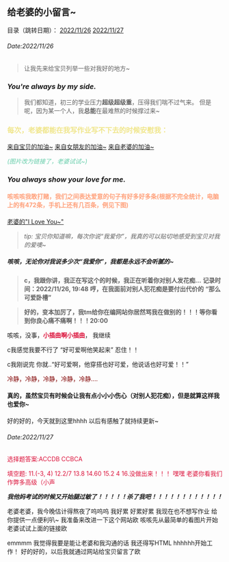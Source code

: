 ## 给老婆的小留言~

目录（跳转日期）：
[2022/11/26](#2022/11/26)
[2022/11/27](#2022/11/27)

<h6 id="2022/11/26">Date:2022/11/26</h6>

> 让我先来给宝贝列举一些对我好的地方~

### _You're always by my side._

> 我们都知道，初三的学业压力**超级超级重**，压得我们喘不过气来。
> 但是呢，因为某一个人，我**总能**在最难熬的时候撑过来~

### <font color=Khaki> 每次，老婆都能在我写作业写不下去的时候安慰我：</font>

[来自宝贝的加油~](https://github.com/curnow1278/for-my-gf.github.io/blob/main/gf's_encouragement1.png?raw=true)
[来自女朋友的加油~](https://github.com/curnow1278/for-my-gf.github.io/blob/main/gf's_encouragement2.png?raw=true)
[来自老婆的加油~](https://github.com/curnow1278/for-my-gf.github.io/blob/main/gf's_encouragement3.png?raw=true)

<font color=MediumAquaMarine>_(图片改为链接了，老婆试试~)_</font>

### _You always show your love for me._
#### <font color=LightSalmon>咳咳咳我敢打赌，我们之间表达爱意的句子有好多好多条(根据不完全统计，电脑上的有472条，手机上还有几百条，例见下图)</font>
[老婆的"I Love You~"](https://github.com/curnow1278/for-my-gf.github.io/blob/main/gf's_I_Love_You.png?raw=true)

> *tip: 宝贝你知道嘛，每次你说“我爱你”，我真的可以贴切地感受到宝贝对我的爱噢~*

##### 咳咳，无论你对我说多少次“我爱你”，我都是永远不会听腻的~

> **c，我跟你讲，我正在写这个的时候，我正在听着你对别人发花痴...**
>**记录时间：2022/11/26, 19:48**
>**哼，在我面前对别人犯花痴是要付出代价的**
>**“那么可爱卧槽”**

>**好的，变本加厉了，我tm给你在编网站你居然骂我在做别的！！！等你看到你良心痛不痛啊！！！20:00**

咳咳，没事，<font color=Crimson>**小插曲啊小插曲**</font>， 我继续

c我感觉我要不行了 “好可爱啊他笑起来” 忍住！！

c我刚说完 你就..“好可爱啊，他穿搭也好可爱，他说话也好可爱！！”

<font color=Maroon>冷静，冷静，冷静，冷静，冷静....</font>

#### 真的，虽然宝贝有时候会让我有点小小小伤心（对别人犯花痴），但是就算这样我也爱你~

好的好的，今天就到这里hhhh 以后有感触了就持续更新~

<h6 id="2022/11/27">Date:2022/11/27</h6>

<font color=crimson>选择题答案:ACCDB CCBCA</font>

<font color=crimson>填空题:</font>
<font color=crimson>11.(-3, 4)</font>
<font color=crimson>12.2/7</font>
<font color=crimson>13.8</font>
<font color=crimson>14.60</font>
<font color=crimson>15.2 4</font>
<font color=crimson>16.没做出来！！！</font>
<font color=crimson>嘿嘿 老婆你看我们作弊多高级（小声</font>

**_我他妈考试的时候又开始腿过敏了！！！！！杀了我吧！！！！！！！！！！！！_**

老婆老婆，我今晚估计得熬夜了呜呜呜 我好累 好累好累 我现在也不想写作业 给你提供一点便利叭~
我准备来改进一下这个网站欧 咳咳先从最简单的看图片开始
老婆试试上面的链接欧

emmmm 我觉得我要是能让老婆和我沟通的话 我还得写HTML hhhhhh开始工作！
好的好的，以后我就通过网站给宝贝留言了欧
